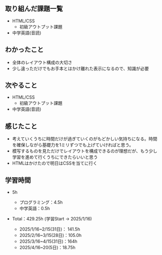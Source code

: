 ## 取り組んだ課題一覧
- HTML/CSS
  - 初級アウトプット課題
- 中学英語(音読)
## わかったこと
- 全体のレイアウト構成の大切さ
- 少し違っただけでもお手本とはかけ離れた表示になるので、知識が必要
## 次やること
- HTML/CSS
  - 初級アウトプット課題
- 中学英語(音読)
## 感じたこと
- 考えていくうちに時間だけが過ぎていくのがもどかしい気持ちになる。時間を確保しながら基礎力を1ミリずつでも上げていければと思う。
- 模写するものを見ただけでレイアウトを構成できるのが理想だが、もう少し学習を進めて行くうちにできたらいいと思う
- HTMLはかけたので明日はCSSを当てに行く
## 学習時間
- 5h
  - プログラミング：4.5h
  - 中学英語：0.5h

- Total：429.25h (学習Start → 2025/1/16)
  - 2025/1/16~2/15(31日)： 141.5h
  - 2025/2/16~3/15(28日)：105.0h
  - 2025/3/16~4/15(31日)：164h
  - 2025/4/16~20(5日)：18.75h
